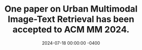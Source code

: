 ---
title: "One paper on Urban Multimodal Image-Text Retrieval has been accepted to ACM MM 2024."
date: 2024-07-18 00:00:00 -0400
---